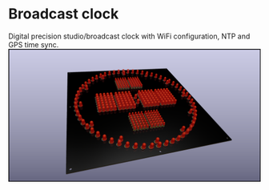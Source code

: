 # Broadcast clock
Digital precision studio/broadcast clock with WiFi configuration, NTP and GPS time sync.
![CLock face](/hardware/gfx/face_rendering.png "Broadcast studio clock")
